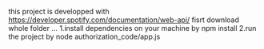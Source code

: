 this project is developped with https://developer.spotify.com/documentation/web-api/
fisrt download whole folder ...
 1.install dependencies on your machine by npm install
 2.run the  project by  node authorization_code/app.js 
